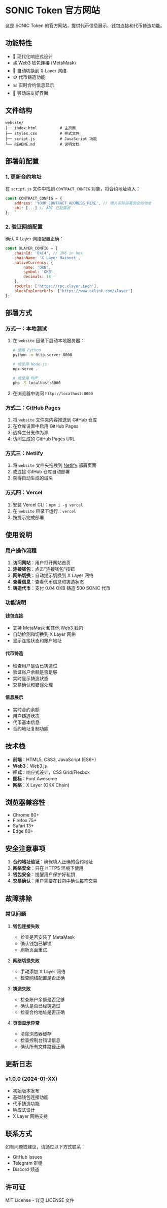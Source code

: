 # SONIC Token 官方网站

这是 SONIC Token 的官方网站，提供代币信息展示、钱包连接和代币铸造功能。

## 功能特性

- 🌟 现代化响应式设计
- 💰 Web3 钱包连接 (MetaMask)
- 🔗 自动切换到 X Layer 网络
- 🪙 代币铸造功能
- 📊 实时合约信息显示
- 📱 移动端友好界面

## 文件结构

```
website/
├── index.html          # 主页面
├── styles.css          # 样式文件
├── script.js           # JavaScript 功能
└── README.md           # 说明文档
```

## 部署前配置

### 1. 更新合约地址

在 `script.js` 文件中找到 `CONTRACT_CONFIG` 对象，将合约地址填入：

```javascript
const CONTRACT_CONFIG = {
    address: 'YOUR_CONTRACT_ADDRESS_HERE', // 填入实际部署的合约地址
    abi: [...] // ABI 已配置好
};
```

### 2. 验证网络配置

确认 X Layer 网络配置正确：

```javascript
const XLAYER_CONFIG = {
    chainId: '0xC4', // 196 in hex
    chainName: 'X Layer Mainnet',
    nativeCurrency: {
        name: 'OKB',
        symbol: 'OKB',
        decimals: 18
    },
    rpcUrls: ['https://rpc.xlayer.tech'],
    blockExplorerUrls: ['https://www.oklink.com/xlayer']
};
```

## 部署方式

### 方式一：本地测试

1. 在 `website` 目录下启动本地服务器：
   ```bash
   # 使用 Python
   python -m http.server 8000
   
   # 或使用 Node.js
   npx serve .
   
   # 或使用 PHP
   php -S localhost:8000
   ```

2. 在浏览器中访问 `http://localhost:8000`

### 方式二：GitHub Pages

1. 将 `website` 文件夹内容推送到 GitHub 仓库
2. 在仓库设置中启用 GitHub Pages
3. 选择主分支作为源
4. 访问生成的 GitHub Pages URL

### 方式三：Netlify

1. 将 `website` 文件夹拖拽到 [Netlify](https://netlify.com) 部署页面
2. 或连接 GitHub 仓库自动部署
3. 获得自动生成的域名

### 方式四：Vercel

1. 安装 Vercel CLI：`npm i -g vercel`
2. 在 `website` 目录下运行：`vercel`
3. 按提示完成部署

## 使用说明

### 用户操作流程

1. **访问网站**：用户打开网站首页
2. **连接钱包**：点击"连接钱包"按钮
3. **网络切换**：自动提示切换到 X Layer 网络
4. **查看信息**：查看代币信息和铸造状态
5. **铸造代币**：支付 0.04 OKB 铸造 500 SONIC 代币

### 功能说明

#### 钱包连接
- 支持 MetaMask 和其他 Web3 钱包
- 自动检测和切换到 X Layer 网络
- 显示连接状态和账户地址

#### 代币铸造
- 检查用户是否已铸造过
- 验证账户余额是否足够
- 实时显示铸造状态
- 交易确认和错误处理

#### 信息展示
- 实时合约余额
- 用户铸造状态
- 代币基本信息
- 合约地址复制功能

## 技术栈

- **前端**：HTML5, CSS3, JavaScript (ES6+)
- **Web3**：Web3.js
- **样式**：响应式设计，CSS Grid/Flexbox
- **图标**：Font Awesome
- **网络**：X Layer (OKX Chain)

## 浏览器兼容性

- Chrome 80+
- Firefox 75+
- Safari 13+
- Edge 80+

## 安全注意事项

1. **合约地址验证**：确保填入正确的合约地址
2. **网络安全**：只在 HTTPS 环境下使用
3. **钱包安全**：提醒用户保护好私钥
4. **交易确认**：用户需要在钱包中确认每笔交易

## 故障排除

### 常见问题

1. **钱包连接失败**
   - 检查是否安装了 MetaMask
   - 确认钱包已解锁
   - 刷新页面重试

2. **网络切换失败**
   - 手动添加 X Layer 网络
   - 检查网络配置是否正确

3. **铸造失败**
   - 检查账户余额是否足够
   - 确认是否已经铸造过
   - 检查合约地址是否正确

4. **页面显示异常**
   - 清除浏览器缓存
   - 检查控制台错误信息
   - 确认所有文件路径正确

## 更新日志

### v1.0.0 (2024-01-XX)
- 初始版本发布
- 基础钱包连接功能
- 代币铸造功能
- 响应式设计
- X Layer 网络支持

## 联系方式

如有问题或建议，请通过以下方式联系：

- GitHub Issues
- Telegram 群组
- Discord 频道

## 许可证

MIT License - 详见 LICENSE 文件